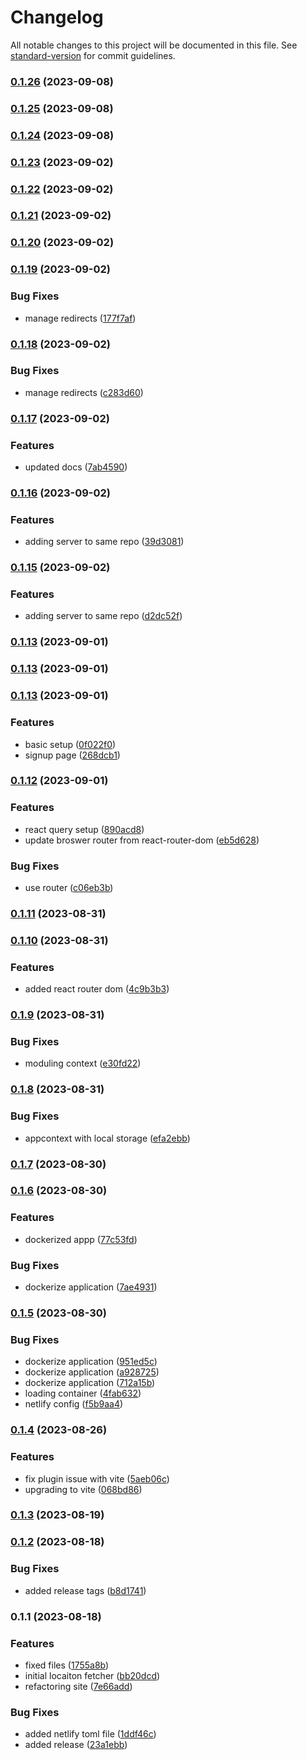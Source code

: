 # Changelog

All notable changes to this project will be documented in this file. See [standard-version](https://github.com/conventional-changelog/standard-version) for commit guidelines.

### [0.1.26](https://github.com/LishuGupta652/GeoAttend/compare/v0.1.25...v0.1.26) (2023-09-08)

### [0.1.25](https://github.com/LishuGupta652/GeoAttend/compare/v0.1.24...v0.1.25) (2023-09-08)

### [0.1.24](https://github.com/LishuGupta652/GeoAttend/compare/v0.1.23...v0.1.24) (2023-09-08)

### [0.1.23](https://github.com/LishuGupta652/GeoAttend/compare/v0.1.22...v0.1.23) (2023-09-02)

### [0.1.22](https://github.com/LishuGupta652/GeoAttend/compare/v0.1.21...v0.1.22) (2023-09-02)

### [0.1.21](https://github.com/LishuGupta652/GeoAttend/compare/v0.1.20...v0.1.21) (2023-09-02)

### [0.1.20](https://github.com/LishuGupta652/GeoAttend/compare/v0.1.19...v0.1.20) (2023-09-02)

### [0.1.19](https://github.com/LishuGupta652/GeoAttend/compare/v0.1.18...v0.1.19) (2023-09-02)


### Bug Fixes

* manage redirects ([177f7af](https://github.com/LishuGupta652/GeoAttend/commit/177f7af30d7abf5d9737d05a77b9f103f557acf2))

### [0.1.18](https://github.com/LishuGupta652/GeoAttend/compare/v0.1.17...v0.1.18) (2023-09-02)


### Bug Fixes

* manage redirects ([c283d60](https://github.com/LishuGupta652/GeoAttend/commit/c283d60266a76c3e184b8334bd61d345ab76ab0b))

### [0.1.17](https://github.com/LishuGupta652/GeoAttend/compare/v0.1.16...v0.1.17) (2023-09-02)


### Features

* updated docs ([7ab4590](https://github.com/LishuGupta652/GeoAttend/commit/7ab4590fd8370919cb3f0341ad36ec15e325ae9b))

### [0.1.16](https://github.com/LishuGupta652/GeoAttend/compare/v0.1.15...v0.1.16) (2023-09-02)


### Features

* adding server to same repo ([39d3081](https://github.com/LishuGupta652/GeoAttend/commit/39d3081ba6bb8eb079068a7a3cbacda19215d182))

### [0.1.15](https://github.com/LishuGupta652/GeoAttend/compare/v0.1.14...v0.1.15) (2023-09-02)


### Features

* adding server to same repo ([d2dc52f](https://github.com/LishuGupta652/GeoAttend/commit/d2dc52fc6760dfb9412cb47fd08981e80acb4bb3))

### [0.1.13](https://github.com/LishuGupta652/GeoAttend/compare/v0.1.12...v0.1.13) (2023-09-01)

### [0.1.13](https://github.com/LishuGupta652/GeoAttend/compare/v0.1.12...v0.1.13) (2023-09-01)

### [0.1.13](https://github.com/LishuGupta652/GeoAttend/compare/v0.1.12...v0.1.13) (2023-09-01)

### Features

-   basic setup ([0f022f0](https://github.com/LishuGupta652/GeoAttend/commit/0f022f0964e443bd5bc6fd2959a132ed36a93ee7))
-   signup page ([268dcb1](https://github.com/LishuGupta652/GeoAttend/commit/268dcb1835a84d3f1d735bb700ecbfc054355969))

### [0.1.12](https://github.com/LishuGupta652/GeoAttend/compare/v0.1.11...v0.1.12) (2023-09-01)

### Features

-   react query setup ([890acd8](https://github.com/LishuGupta652/GeoAttend/commit/890acd8779a5c6297c00c29ec4d8da24a46cf9e9))
-   update broswer router from react-router-dom ([eb5d628](https://github.com/LishuGupta652/GeoAttend/commit/eb5d6288e2cd40f59292a167342b3b5f2531024d))

### Bug Fixes

-   use router ([c06eb3b](https://github.com/LishuGupta652/GeoAttend/commit/c06eb3b00739d49e0bae3ac1accbc9bfbe200483))

### [0.1.11](https://github.com/LishuGupta652/GeoAttend/compare/v0.1.10...v0.1.11) (2023-08-31)

### [0.1.10](https://github.com/LishuGupta652/GeoAttend/compare/v0.1.9...v0.1.10) (2023-08-31)

### Features

-   added react router dom ([4c9b3b3](https://github.com/LishuGupta652/GeoAttend/commit/4c9b3b37f857ed1a8a0c989dd98ead96e7ad186c))

### [0.1.9](https://github.com/LishuGupta652/GeoAttend/compare/v0.1.8...v0.1.9) (2023-08-31)

### Bug Fixes

-   moduling context ([e30fd22](https://github.com/LishuGupta652/GeoAttend/commit/e30fd220d07af89f69eaf9ef2aae07d8d52a4d8e))

### [0.1.8](https://github.com/LishuGupta652/GeoAttend/compare/v0.1.7...v0.1.8) (2023-08-31)

### Bug Fixes

-   appcontext with local storage ([efa2ebb](https://github.com/LishuGupta652/GeoAttend/commit/efa2ebbc7360a27a1b63a2941f6c312284246af2))

### [0.1.7](https://github.com/LishuGupta652/GeoAttend/compare/v0.1.6...v0.1.7) (2023-08-30)

### [0.1.6](https://github.com/LishuGupta652/GeoAttend/compare/v0.1.5...v0.1.6) (2023-08-30)

### Features

-   dockerized appp ([77c53fd](https://github.com/LishuGupta652/GeoAttend/commit/77c53fd54a1fced56f9f4602f2eb4c8981fbbafb))

### Bug Fixes

-   dockerize application ([7ae4931](https://github.com/LishuGupta652/GeoAttend/commit/7ae49310908c8859d6f8b051c9f3bbdd4e4c279e))

### [0.1.5](https://github.com/LishuGupta652/GeoAttend/compare/v0.1.4...v0.1.5) (2023-08-30)

### Bug Fixes

-   dockerize application ([951ed5c](https://github.com/LishuGupta652/GeoAttend/commit/951ed5c57182a0f614afafe45252dde2d61646cb))
-   dockerize application ([a928725](https://github.com/LishuGupta652/GeoAttend/commit/a928725834032fb4d7159f518f0a931bc4c5d018))
-   dockerize application ([712a15b](https://github.com/LishuGupta652/GeoAttend/commit/712a15b3bc8c137bb4c3c1e7c83548a7f86773c3))
-   loading container ([4fab632](https://github.com/LishuGupta652/GeoAttend/commit/4fab6326fb770ba126064cca0934b970a89f1585))
-   netlify config ([f5b9aa4](https://github.com/LishuGupta652/GeoAttend/commit/f5b9aa449c2506f2512d22983fc977e004f00e37))

### [0.1.4](https://github.com/LishuGupta652/GeoAttend/compare/v0.1.3...v0.1.4) (2023-08-26)

### Features

-   fix plugin issue with vite ([5aeb06c](https://github.com/LishuGupta652/GeoAttend/commit/5aeb06cc4bbc5e00e0b8ed1fa69fd78eefb70e47))
-   upgrading to vite ([068bd86](https://github.com/LishuGupta652/GeoAttend/commit/068bd8620a66af0798477a5f6d557873c83ff4cb))

### [0.1.3](https://github.com/LishuGupta652/GeoAttend/compare/v0.1.2...v0.1.3) (2023-08-19)

### [0.1.2](https://github.com/LishuGupta652/GeoAttend/compare/v0.1.1...v0.1.2) (2023-08-18)

### Bug Fixes

-   added release tags ([b8d1741](https://github.com/LishuGupta652/GeoAttend/commit/b8d174172eef4584e78599eff2207f9375bd682e))

### 0.1.1 (2023-08-18)

### Features

-   fixed files ([1755a8b](https://github.com/LishuGupta652/GeoAttend/commit/1755a8b11a5c09ef201f504097d2a4be8bac3a70))
-   initial locaiton fetcher ([bb20dcd](https://github.com/LishuGupta652/GeoAttend/commit/bb20dcd0b371ad15794efd3be33d9a950dcc508d))
-   refactoring site ([7e66add](https://github.com/LishuGupta652/GeoAttend/commit/7e66add2fcdc97162582f0dd9afa334ea48b022b))

### Bug Fixes

-   added netlify toml file ([1ddf46c](https://github.com/LishuGupta652/GeoAttend/commit/1ddf46cd61b371b9c2023d969e8cc2539066e60b))
-   added release ([23a1ebb](https://github.com/LishuGupta652/GeoAttend/commit/23a1ebbc5643baa1a993f8cc4b8fee25a04d23a1))
